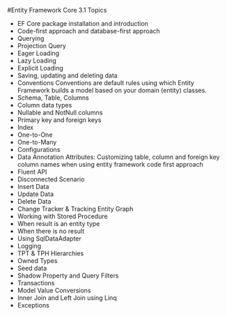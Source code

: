 #Entity Framework Core 3.1 Topics
- EF Core package installation and introduction
- Code-first approach and database-first approach
- Querying
 - Projection Query
 - Eager Loading
 - Lazy Loading
 - Explicit Loading
- Saving, updating and deleting data
- Conventions
	Conventions are default rules using which Entity Framework builds a model based on your domain (entity) classes.
 - Schema, Table, Columns
 - Column data types
 - Nullable and NotNull columns
 - Primary key and foreign keys
 - Index
 - One-to-One
 - One-to-Many
- Configurations
 - Data Annotation Attributes: Customizing table, column and foreign key column names when using entity framework code first approach
 - Fluent API
- Disconnected Scenario
 - Insert Data
 - Update Data
 - Delete Data
- Change Tracker & Tracking Entity Graph
- Working with Stored Procedure
 - When result is an entity type
 - When there is no result
 - Using SqlDataAdapter
- Logging
- TPT & TPH Hierarchies
- Owned Types
- Seed data
- Shadow Property and Query Filters
- Transactions
- Model Value Conversions
- Inner Join and Left Join using Linq
- Exceptions